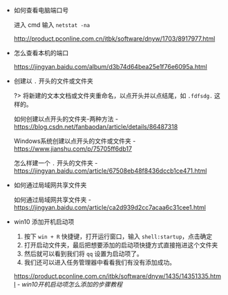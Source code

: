 - 如何查看电脑端口号

  进入 cmd 输入 `netstat -na`

  http://product.pconline.com.cn/itbk/software/dnyw/1703/8917977.html

  

- 怎么查看本机的端口

  https://jingyan.baidu.com/album/d3b74d64bea25e1f76e6095a.html
  
  
  
- 创建以 `.` 开头的文件或文件夹

  ?> 将新建的文本文档或文件夹重命名，以点开头并以点结尾，如 `.fdfsdg.` 这样的。

  如何创建以点开头的文件夹-两种方法 - https://blog.csdn.net/fanbaodan/article/details/86487318

  Windows系统创建以点开头的文件或文件夹 - https://www.jianshu.com/p/75705ff6db17

  怎么样建一个 `.` 开头的文件夹 - https://jingyan.baidu.com/article/67508eb48f8436dccb1ce471.html
  
  
  
- 如何通过局域网共享文件夹

  如何通过局域网共享文件夹 - https://jingyan.baidu.com/article/ca2d939d2cc7acaa6c31cee1.html



- win10 添加开机启动项

  1. 按下 `win + R` 快捷键，打开运行窗口，输入 `shell:startup`，点击确定
  2. 打开启动文件夹，最后把想要添加的启动项快捷方式直接拖进这个文件夹
  3. 然后就可以看到我们将 `qq` 设置为启动项了。
  4. 我们还可以进入任务管理器中看看我们有没有添加成功。

  https://product.pconline.com.cn/itbk/software/dnyw/1435/14351335.html - *win10开机启动项怎么添加的步骤教程*

